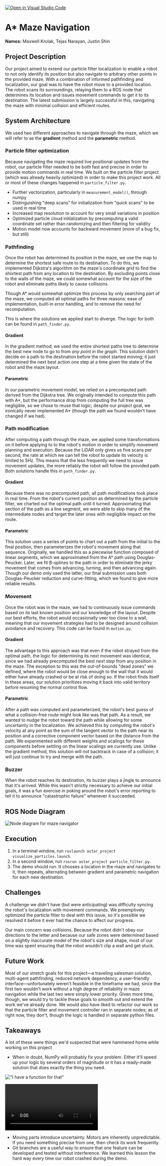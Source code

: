 [![Open in Visual Studio Code](https://classroom.github.com/assets/open-in-vscode-718a45dd9cf7e7f842a935f5ebbe5719a5e09af4491e668f4dbf3b35d5cca122.svg)](https://classroom.github.com/online_ide?assignment_repo_id=12356467&assignment_repo_type=AssignmentRepo)
# A* Maze Navigation

**Names:** Maxwell Krolak, Tejas Narayan, Justin Shin

## Project Description

Our project aimed to extend our particle filter localization to enable a robot
to not only identify its position but also navigate to arbitrary other points in
the provided maze. With a combination of informed pathfinding and localization,
our goal was to have the robot move to a provided location. The robot scans its
surroundings, relaying them to a ROS node that determines its location and
issues movement commands to get it to its destination. The latest submission is
largely successful in this, navigating the maze with minimal collision and
efficient routes.

## System Architecture

We used two different approaches to navigate through the maze, which we will
refer to as the **gradient** method and the
**parametric** method.

### Particle filter optimization

Because navigating the maze required live positional updates from the robot, our
particle filter needed to be both fast and precise in order to provide motion
commands in real time. We built on the particle filter project (which was
already heavily optimized) in order to make this project work. All or most of
these changes happened in `particle_filter.py`.

- Further vectorization, particularly in `measurement_model()`, through numpy
- Distinguishing "deep scans" for initialization from "quick scans" to be
used in real time
- Increased map resolution to account for very small variations in position
- Optimized particle cloud initialization by precomputing a valid
coordinate set rather than randomizing and then filtering for validity
- Motion model now accounts for backward movement (more of a bug fix, but
still)

### Pathfinding

Once the robot has determined its position in the maze, we use the map to
determine the shortest safe route to its destination. To do this, we implemented
Dijkstra's algorithm on the maze's coordinate grid to find the shortest path
from any location to the destination. By excluding points close to the walls of
the maze, we could somewhat account for the size of the robot and eliminate
paths likely to cause collisions.

Though A* would somewhat optimize this process by only searching part of the
maze, we computed all optimal paths for three reasons: ease of implementation,
built-in error handling, and to remove the need for recomputation.

This is where the solutions we applied start to diverge. The logic for both can
be found in `path_finder.py`.

#### Gradient

In the gradient method, we used the entire shortest paths tree to determine the
best new node to go to from *any point in the graph*. This solution didn't
decide on a path to the destination before the robot started moving; it just
determined the next best action one step at a time given the state of the robot
and the maze layout.

#### Parametric

In our parametric movement model, we relied on a precomputed path derived from
the Dijkstra tree. We originally intended to compute this path with A*, but the
performance drop from computing the full tree was negligible, so we chose to
reuse that logic; despite our project goal, we ironically never implemented A*
(though the path we found wouldn't have changed if we had).

### Path modification

After computing a path through the maze, we applied some transformations on it
before applying to to the robot's motion in order to simplify movement planning
and execution. Because the LiDAR only gives us five scans per second, the rate
at which we can tell the robot to update its velocity is limited to 5Hz. This
means that the less frequently we need to issue movement updates, the more
reliably the robot will follow the provided path. Both solutions handle this
in `path_finder.py`.

#### Gradient

Because there was no precomputed path, all path modifications took place in real
time. From the robot's current position as determined by the particle filter,
we charted out the optimal path until it turned. Approximating that section of
the path as a line segment, we were able to skip many of the intermediate nodes
and target the later ones with negligible impact on the route.

#### Parametric

This solution uses a series of points to chart out a path from the initial to
the final position, then parameterizes the robot's movement along that sequence.
Originally, we handled this as a piecewise function composed of linear segments,
which we approximated from the A* path using Douglas-Peucker. Later, we fit
B-splines to the path in order to eliminate the jerky movement that comes from
advancing, turning, and then advancing again. Though our demo only used the
latter, our final submission uses both Douglas-Peucker reduction and
curve-fitting, which we found to give more reliable results.

### Movement

Once the robot was in the maze, we had to continuously issue commands based on
its last known position and our knowledge of the layout. Despite our best
efforts, the robot would occasionally veer too close to a wall, meaning that our
movement strategies had to be designed around collision avoidance and recovery.
This code can be found in `motion.py`.

#### Gradient

The advantage to this approach was that even if the robot strayed from the
optimal path, the logic for determining its next movement was identical, since
we had already precomputed the best *next step* from any position in the maze.
The exception to this was the out-of-bounds "dead zones" we defined, where the
robot would be close enough to the wall that it would either have already
crashed or be at risk of doing so. If the robot finds itself in these areas,
our solution prioritizes moving it back into valid territory before resuming the
normal control flow.

#### Parametric

After a path was computed and parameterized, the robot's best guess of what a
collision-free route might look like was that path. As a result, we wanted to
nudge the robot toward the path while allowing for some uncertainty in the
localization. We achieved this by computing the robot's velocity at any point as 
the sum of the tangent vector to the path near its position and a corrective
component vector based on the distance from the path. We experimented with
different weights and scalings for these components before settling on the
linear scalings we currently use. Unlike the gradient method, this solution
will not backtrack in case of a collision; it will just continue to try and
merge with the path.

### Buzzer

When the robot reaches its destination, its buzzer plays a jingle to announce
that it's arrived. While this wasn't strictly necessary to achieve our initial
goals, it was a fun exercise in poking around the robot's error reporting to
tell it to announce "catastrophic failure" whenever it succeeded.

## ROS Node Diagram

![Node diagram for maze navigator](assets/node_diagram.jpg)

## Execution

1. In a terminal window, run
`roslaunch astar_project visualize_particles.launch`.
2. In a second window, run `rosrun astar_project particle_filter.py`.
3. The demo should run. It chooses a location in the maze and navigates to it,
then repeats, alternating between gradient and parametric navigation for each
new destination.

## Challenges

A challenge we *didn't* have (but were anticipating) was difficulty syncing the
robot's localization with movement commands. We preemptively optimized the
particle filter to deal with this issue, so it's possible we resolved it before
it ever had the chance to affect our progress.

Our main concern was collisions. Because the robot didn't obey our directions to
the letter and because our safe zones were determined based on a slightly
inaccurate model of the robot's size and shape, most of our time was spent
ensuring that the robot wouldn't clip a wall and get stuck.

## Future Work

Most of our stretch goals for this project—a traveling salesman solution,
multi-agent pathfinding, reduced network dependency, a user-friendly
interface—unfortunately weren't feasible in the timeframe we had, since the
first two wouldn't work without a high degree of reliability in maze navigation
while the last two were simply lower priority. Given more time, though, we would
try to tackle these goals to smooth out and extend the work we've already done.
We would also have liked to refactor our work so that the particle filter and
movement controller ran in separate nodes; as of right now, they don't, though
the logic is handled in separate python files.

## Takeaways

A lot of these were things we'd suspected that were hammered home while working
on this project

- When in doubt, NumPy will probably fix your problem. Either it'll speed up
your logic by several orders of magnitude or it has a ready-made solution that
does exactly the thing you need.

!["I have a function for that"](https://media.giphy.com/media/Qx5BmbWmAQGeU0b0LV/giphy.gif)

!["How did we get here"](https://github.com/DarthChurros/cmsc20600-final/raw/main/robotfinal.mp4)

- Moving parts introduce uncertainty. Motors are inherently unpredictable. If
you need something precise from one, then check its work frequently.
- Git branches are a useful way to ensure that one feature can be developed and
tested without interference. We learned this lesson the hard way every time our
robot crashed during the demo.
